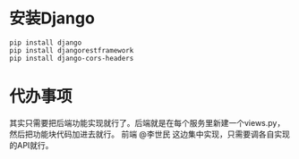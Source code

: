 # 安装Django

```shell
pip install django
pip install djangorestframework
pip install django-cors-headers
```

# 代办事项
其实只需要把后端功能实现就行了。后端就是在每个服务里新建一个views.py，然后把功能块代码加进去就行。
前端 @李世民 这边集中实现，只需要调各自实现的API就行。